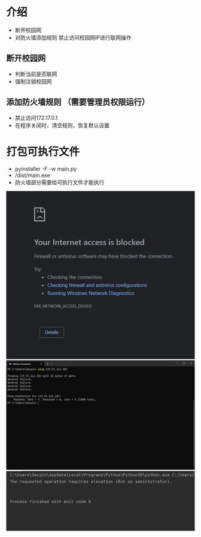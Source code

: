 # 介绍
- 断开校园网
- 对防火墙添加规则 禁止访问校园网IP进行联网操作

## 断开校园网
- 判断当前是否联网
- 强制注销校园网

## 添加防火墙规则 （需要管理员权限运行）
- 禁止访问172.17.0.1
- 在程序关闭时，清空规则，恢复默认设置

# 打包可执行文件
- pyinstaller -F -w main.py
- /dist/main.exe
- 防火墙部分需要给可执行文件才能执行

![](防火墙Block之后展示的图片1.png)
![](防火墙Block之后展示的图片2.png)
![](需要管理员权限.png)
